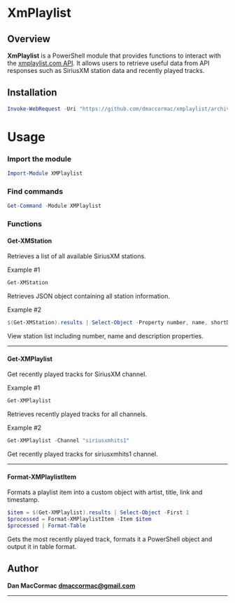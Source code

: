 
# XmPlaylist

## Overview

**XmPlaylist** is a PowerShell module that provides functions to interact with the [xmplaylist.com API](https://xmplaylist.com/api/documentation). 
It allows users to retrieve useful data from API responses such as SiriusXM station data and recently played tracks.

## Installation

```powershell
Invoke-WebRequest -Uri "https://github.com/dmaccormac/xmplaylist/archive/refs/heads/main.zip" -OutFile "$env:TEMP\XMPlaylist.zip"; Expand-Archive "$env:TEMP\XMPlaylist.zip" -DestinationPath "$env:USERPROFILE\Documents\WindowsPowerShell\Modules" -Force; Rename-Item "$env:USERPROFILE\Documents\WindowsPowerShell\Modules\xmplaylist-main" "$env:USERPROFILE\Documents\WindowsPowerShell\Modules\XMPlaylist" -Force; Get-ChildItem "$env:USERPROFILE\Documents\WindowsPowerShell\Modules\XMPlaylist" -Recurse | Unblock-File
```

# Usage

### Import the module
```powershell
Import-Module XMPlaylist
```

### Find commands
```powershell
Get-Command -Module XMPlaylist
```

### Functions

#### Get-XMStation
Retrieves a list of all available SiriusXM stations.

Example #1
```powershell
Get-XMStation
```
Retrieves JSON object containing all station information.

Example #2
```powershell
$(Get-XMStation).results | Select-Object -Property number, name, shortDescription
```
View station list including number, name and description properties.

---

#### Get-XMPlaylist
Get recently played tracks for SiriusXM channel.

Example #1
```powershell
Get-XMPlaylist 
```
Retrieves recently played tracks for all channels.

Example #2 
```powershell
Get-XMPlaylist -Channel "siriusxmhits1"
```
Get recently played tracks for siriusxmhits1 channel.

---

#### Format-XMPlaylistItem

Formats a playlist item into a custom object with artist, title, link and timestamp.

```powershell
$item = $(Get-XMPlaylist).results | Select-Object -First 1
$processed = Format-XMPlaylistItem -Item $item
$processed | Format-Table
```
Gets the most recently played track, formats it a PowerShell object and output it in table format.

## Author
**Dan MacCormac <dmaccormac@gmail.com>**

---